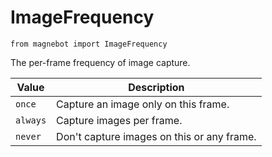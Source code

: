 # ImageFrequency

`from magnebot import ImageFrequency`

The per-frame frequency of image capture.

| Value | Description |
| --- | --- |
| `once` | Capture an image only on this frame. |
| `always` | Capture images per frame. |
| `never` | Don't capture images on this or any frame. |